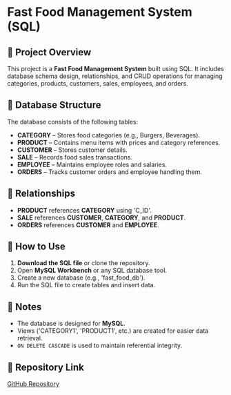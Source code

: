 # Fast Food Management System (SQL)

## 📌 Project Overview
This project is a **Fast Food Management System** built using SQL. It includes database schema design, relationships, and CRUD operations for managing categories, products, customers, sales, employees, and orders.

## 📂 Database Structure
The database consists of the following tables:

- **CATEGORY** – Stores food categories (e.g., Burgers, Beverages).
- **PRODUCT** – Contains menu items with prices and category references.
- **CUSTOMER** – Stores customer details.
- **SALE** – Records food sales transactions.
- **EMPLOYEE** – Maintains employee roles and salaries.
- **ORDERS** – Tracks customer orders and employee handling them.

## 🔗 Relationships
- **PRODUCT** references **CATEGORY** using 'C_ID'.
- **SALE** references **CUSTOMER**, **CATEGORY**, and **PRODUCT**.
- **ORDERS** references **CUSTOMER** and **EMPLOYEE**.

## 🚀 How to Use
1. **Download the SQL file** or clone the repository.
2. Open **MySQL Workbench** or any SQL database tool.
3. Create a new database (e.g., 'fast_food_db').
4. Run the SQL file to create tables and insert data.

## 📝 Notes
- The database is designed for **MySQL**.
- Views ('CATEGORY1', 'PRODUCT1', etc.) are created for easier data retrieval.
- `ON DELETE CASCADE` is used to maintain referential integrity.

## 📎 Repository Link
[GitHub Repository](https://github.com/zrimsha34/my_all_projects/tree/main/SQL)

